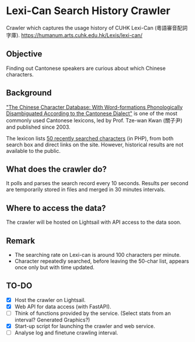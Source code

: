 # Lexi-Can Search History Crawler 
Crawler which captures the usage history of CUHK Lexi-Can (粵語審音配詞字庫).
https://humanum.arts.cuhk.edu.hk/Lexis/lexi-can/

## Objective
Finding out Cantonese speakers are curious about which Chinese characters.

## Background
["The Chinese Character Database: With Word-formations Phonologically Disambiguated According to the Cantonese Dialect"](https://humanum.arts.cuhk.edu.hk/Lexis/lexi-can/) is one of the most commonly used Cantonese lexicons, led by Prof. Tze-wan Kwan (關子尹) and published since 2003.

The lexicon lists [50 recently searched characters](https://humanum.arts.cuhk.edu.hk/Lexis/lexi-can/just.php) (in PHP), from both search box and direct links on the site.
However, historical results are not available to the public.

## What does the crawler do?
It polls and parses the search record every 10 seconds.
Results per second are temporarily stored in files and merged in 30 minutes intervals.

## Where to access the data?
The crawler will be hosted on Lightsail with API access to the data soon.

## Remark
- The searching rate on Lexi-can is around 100 characters per minute.
- Character repeatedly searched, before leaving the 50-char list, appears once only but with time updated.

## TO-DO
- [x] Host the crawler on Lightsail.
- [x] Web API for data access (with FastAPI).
- [ ] Think of functions provided by the service. (Select stats from an interval? Generated Graphics?)
- [x] Start-up script for launching the crawler and web service.
- [ ] Analyse log and finetune crawling interval.
